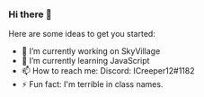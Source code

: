 ### Hi there 👋

<!--
**ICreeper12/ICreeper12** is a ✨ _special_ ✨ repository because its `README.md` (this file) appears on your GitHub profile. 
-->
Here are some ideas to get you started:

- 🔭 I’m currently working on SkyVillage
- 🌱 I’m currently learning JavaScript
- 📫 How to reach me: Discord: ICreeper12#1182
- ⚡ Fun fact: I'm terrible in class names.
